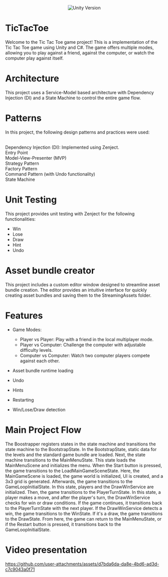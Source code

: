 <p align="center">
    <img src="https://img.shields.io/badge/Unity%20Version-2021.3.33f-success" alt="Unity Version">
</p>

# TicTacToe
Welcome to the Tic Tac Toe game project! This is a  implementation of the Tic Tac Toe game using Unity and C#. The game offers multiple modes, allowing you to play against a friend, against the computer, or watch the computer play against itself.

# Architecture
This project uses a Service-Model based architecture with Dependency Injection (DI) and a State Machine to control the entire game flow.

# Patterns
In this project, the following design patterns and practices were used:

<br> Dependency Injection (DI): Implemented using Zenject.
<br> Entry Point
<br> Model-View-Presenter (MVP)
<br> Strategy Pattern 
<br> Factory Pattern
<br> Command Pattern (with Undo functionality)
<br> State Machine

# Unit Testing
This project provides unit testing with Zenject for the following functionalities:
* Win
* Lose
* Draw
* Hint
* Undo

# Asset bundle creator
This project includes a custom editor window designed to streamline asset bundle creation. The editor provides an intuitive interface for quickly creating asset bundles and saving them to the StreamingAssets folder.

# Features
* Game Modes:
   - Player vs Player: Play with a friend in the local multiplayer mode.
   - Player vs Computer: Challenge the computer with adjustable difficulty levels.
   - Computer vs Computer: Watch two computer players compete against each other.

* Asset bundle runtime loading
* Undo
* Hints
* Restarting
* Win/Lose/Draw detection

# Main Project Flow 
The Boostrapper registers states in the state machine and transitions the state machine to the BootstrapState. In the BootstrapState, static data for the levels and the standard game bundle are loaded. Next, the state machine transitions to the MainMenuState. This state loads the MainMenuScene and initializes the menu. When the Start button is pressed, the game transitions to the LoadMainGameSceneState. Here, the MainGameScene is loaded, the game world is initialized, UI is created, and a 3x3 grid is generated. Afterwards, the game transitions to the GameLoopInitialState. In this state, players and the DrawWinService are initialized. Then, the game transitions to the PlayerTurnState. In this state, a player makes a move, and after the player's turn, the DrawWinService checks for win or draw conditions. If the game continues, it transitions back to the PlayerTurnState with the next player. If the DrawWinService detects a win, the game transitions to the WinState. If it's a draw, the game transitions to the DrawState. From here, the game can return to the MainMenuState, or if the Restart button is pressed, it transitions back to the GameLoopInitialState.

# Video presentation
https://github.com/user-attachments/assets/d7bda6da-da8e-4bd6-ad3d-c7c9043a0f71


